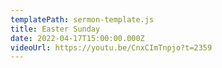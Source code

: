 ```yaml
---
templatePath: sermon-template.js
title: Easter Sunday
date: 2022-04-17T15:00:00.000Z
videoUrl: https://youtu.be/CnxCImTnpjo?t=2359
---
```

